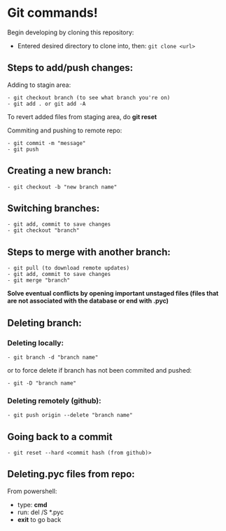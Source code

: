 # Git commands!

Begin developing by cloning this repository:

- Entered desired directory to clone into, then:
  `git clone <url>`


## Steps to add/push changes:

Adding to stagin area:

```
- git checkout branch (to see what branch you're on)
- git add . or git add -A
```

To revert added files from staging area, do **git reset**

Commiting and pushing to remote repo:

```
- git commit -m "message"
- git push
```

## Creating a new branch:

```
- git checkout -b "new branch name"
```

## Switching branches:
```
- git add, commit to save changes
- git checkout "branch"
```

## Steps to merge with another branch:

```
- git pull (to download remote updates)
- git add, commit to save changes
- git merge "branch"
```

**Solve eventual conflicts by opening important unstaged files (files that are not associated with the database or end with .pyc)**

## Deleting branch:
### Deleting locally:
```
- git branch -d "branch name"
```
or to force delete if branch has not been commited and pushed:
```
- git -D "branch name"
```
### Deleting remotely (github):
```
- git push origin --delete "branch name"
```

## Going back to a commit

```
- git reset --hard <commit hash (from github)>
```

## Deleting.pyc files from repo:

From powershell:

- type: **cmd**
- run: del /S \*.pyc
- **exit** to go back
